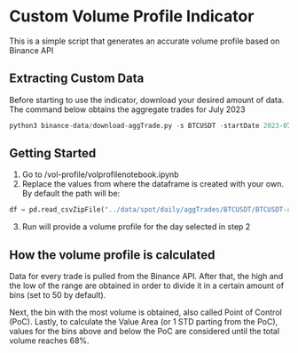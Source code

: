 # Custom Volume Profile Indicator

This is a simple script that generates an accurate volume profile based on Binance API

## Extracting Custom Data

Before starting to use the indicator, download your desired amount of data. The command below obtains the aggregate trades for July 2023

```python
python3 binance-data/download-aggTrade.py -s BTCUSDT -startDate 2023-07-01 -endDate 2023-07-31  -t spot -skip-monthly 1
```

## Getting Started

1. Go to /vol-profile/volprofilenotebook.ipynb
2. Replace the values from where the dataframe is created with your own. By default the path will be:

```python
df = pd.read_csvZipFile("../data/spot/daily/aggTrades/BTCUSDT/BTCUSDT-aggTrades-YYYY-MM-DD.zip".open("BTCUSDT-aggTrades-YYYY-MM-DD.csv"), names=["aggregated_id","price","quantity","first_trade_id","last_trade_id","last_timestamp","is_buyer_maker","is_best_match"])
```

3. Run will provide a volume profile for the day selected in step 2

## How the volume profile is calculated

Data for every trade is pulled from the Binance API. After that, the high and the low of the range are obtained in order to divide it in a certain amount of bins (set to 50 by default).

Next, the bin with the most volume is obtained, also called Point of Control (PoC). Lastly, to calculate the Value Area (or 1 STD parting from the PoC), values for the bins above and below the PoC are considered until the total volume reaches 68%.
